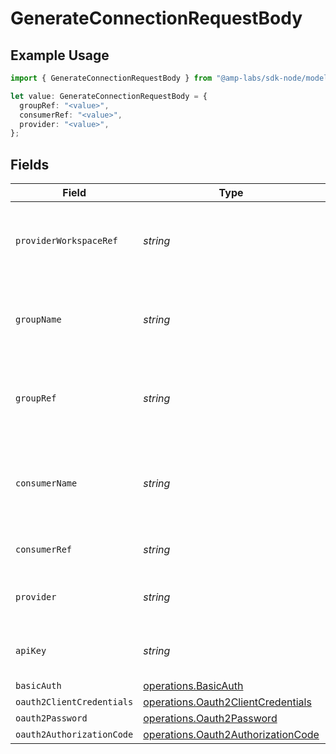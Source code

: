 # GenerateConnectionRequestBody

## Example Usage

```typescript
import { GenerateConnectionRequestBody } from "@amp-labs/sdk-node/models/operations";

let value: GenerateConnectionRequestBody = {
  groupRef: "<value>",
  consumerRef: "<value>",
  provider: "<value>",
};
```

## Fields

| Field                                                                                    | Type                                                                                     | Required                                                                                 | Description                                                                              |
| ---------------------------------------------------------------------------------------- | ---------------------------------------------------------------------------------------- | ---------------------------------------------------------------------------------------- | ---------------------------------------------------------------------------------------- |
| `providerWorkspaceRef`                                                                   | *string*                                                                                 | :heavy_minus_sign:                                                                       | The ID of the provider workspace that this connection belongs to.                        |
| `groupName`                                                                              | *string*                                                                                 | :heavy_minus_sign:                                                                       | The name of the user group that has access to this installation.                         |
| `groupRef`                                                                               | *string*                                                                                 | :heavy_check_mark:                                                                       | The ID of the user group that has access to this installation.                           |
| `consumerName`                                                                           | *string*                                                                                 | :heavy_minus_sign:                                                                       | The name of the consumer that has access to this installation.                           |
| `consumerRef`                                                                            | *string*                                                                                 | :heavy_check_mark:                                                                       | The consumer reference.                                                                  |
| `provider`                                                                               | *string*                                                                                 | :heavy_check_mark:                                                                       | The provider name (e.g. "salesforce", "hubspot")                                         |
| `apiKey`                                                                                 | *string*                                                                                 | :heavy_minus_sign:                                                                       | The API key to use for the connection.                                                   |
| `basicAuth`                                                                              | [operations.BasicAuth](../../models/operations/basicauth.md)                             | :heavy_minus_sign:                                                                       | N/A                                                                                      |
| `oauth2ClientCredentials`                                                                | [operations.Oauth2ClientCredentials](../../models/operations/oauth2clientcredentials.md) | :heavy_minus_sign:                                                                       | N/A                                                                                      |
| `oauth2Password`                                                                         | [operations.Oauth2Password](../../models/operations/oauth2password.md)                   | :heavy_minus_sign:                                                                       | N/A                                                                                      |
| `oauth2AuthorizationCode`                                                                | [operations.Oauth2AuthorizationCode](../../models/operations/oauth2authorizationcode.md) | :heavy_minus_sign:                                                                       | N/A                                                                                      |